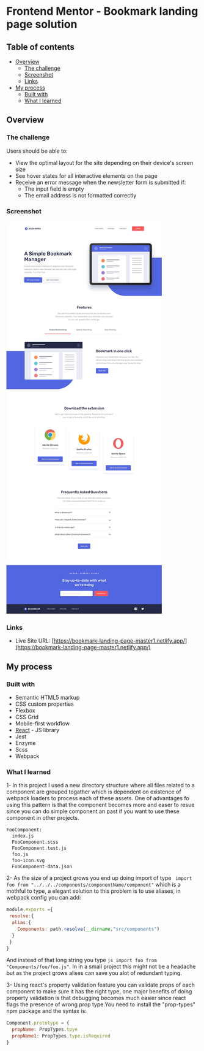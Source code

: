# Frontend Mentor - Bookmark landing page solution

## Table of contents

- [Overview](#overview)
  - [The challenge](#the-challenge)
  - [Screenshot](#screenshot)
  - [Links](#links)
- [My process](#my-process)
  - [Built with](#built-with)
  - [What I learned](#what-i-learned)

## Overview

### The challenge

Users should be able to:

- View the optimal layout for the site depending on their device's screen size
- See hover states for all interactive elements on the page
- Receive an error message when the newsletter form is submitted if:
  - The input field is empty
  - The email address is not formatted correctly

### Screenshot

![](./design/desktop-design.jpg)

### Links

- Live Site URL: [https://bookmark-landing-page-master1.netlify.app/](https://bookmark-landing-page-master1.netlify.app/)

## My process

### Built with

- Semantic HTML5 markup
- CSS custom properties
- Flexbox
- CSS Grid
- Mobile-first workflow
- [React](https://reactjs.org/) - JS library
- Jest 
- Enzyme
- Scss 
- Webpack 


### What I learned

1- In this project I used a new directory structure where all files related to a component are grouped togather which is dependent on existence of webpack loaders to process each of these assets. One of advantages fo using this pattern is that the component becomes more and easer to resue since you can do simple component an past if you want to use these component in other projects.
```
FooComponent:
  index.js 
  FooComponent.scss 
  FooComponent.test.js
  foo.js
  foo-icon.svg
  FooComponent-data.json
```

2- As the size of a project grows you end up doing import of type ``` import foo from "../../../components/componentName/component"``` which is a mothful to type, a elegant solution to this problem is to use aliases, in webpack config you can add: 
```js
module.exports ={
 resolve:{
  alias:{
    Components: path.resolve(__dirname,"src/components")
  }
 }
}
```
And instead of that long string you type ```js import foo from "Components/foo/foo.js"```. In in a small project this might not be a headache but as the project grows alises can save you alot of redundant typing. 

3- Using react's property validation feature you can validate props of each component to make sure it has the right type, one major benefits of doing property validation is that debugging becomes much easier since react flags the presence of wrong prop type.You need to install the "prop-types" npm package and the syntax is:
```js 
Component.prototype = {
  propName: PropTypes.tpye
  propName1: PropTypes.type.isRequired
}

```
